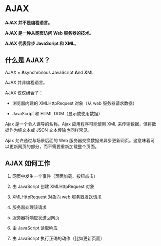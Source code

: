 # AJAX

**AJAX 并不是编程语言。**

**AJAX 是一种从网页访问 Web 服务器的技术。**

**AJAX 代表异步 JavaScript 和 XML。**

## 什么是 AJAX？

AJAX = **A**synchronous **J**avaScript **A**nd **X**ML

AJAX 并非编程语言。

AJAX 仅仅组合了：

- 浏览器内建的 XMLHttpRequest 对象（从 web 服务器请求数据）

- JavaScript 和 HTML DOM（显示或使用数据）

Ajax 是一个令人误导的名称。Ajax 应用程序可能使用 XML 来传输数据，但将数据作为纯文本或 JSON 文本传输也同样常见。

Ajax 允许通过与场景后面的 Web 服务器交换数据来异步更新网页。这意味着可以更新网页的部分，而不需要重新加载整个页面。

## AJAX 如何工作

1. 网页中发生一个事件（页面加载、按钮点击）

2. 由 JavaScript 创建 XMLHttpRequest 对象

3. XMLHttpRequest 对象向 web 服务器发送请求

4. 服务器处理该请求

5. 服务器将响应发送回网页

6. 由 JavaScript 读取响应
7. 由 JavaScript 执行正确的动作（比如更新页面）

